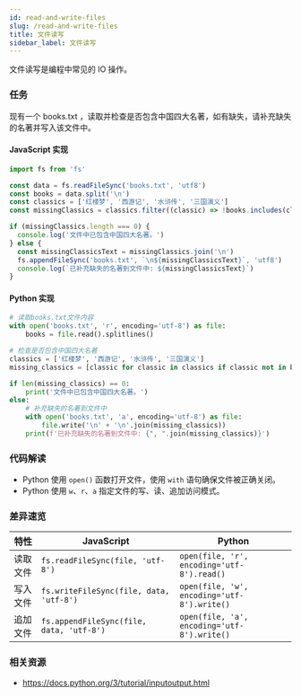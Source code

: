 ```yaml
---
id: read-and-write-files
slug: /read-and-write-files
title: 文件读写
sidebar_label: 文件读写
---
```


文件读写是编程中常见的 IO 操作。

### 任务

现有一个 books.txt ，读取并检查是否包含中国四大名著，如有缺失，请补充缺失的名著并写入该文件中。

#### JavaScript 实现

```javascript
import fs from 'fs'

const data = fs.readFileSync('books.txt', 'utf8')
const books = data.split('\n')
const classics = ['红楼梦', '西游记', '水浒传', '三国演义']
const missingClassics = classics.filter((classic) => !books.includes(classic))

if (missingClassics.length === 0) {
  console.log('文件中已包含中国四大名著。')
} else {
  const missingClassicsText = missingClassics.join('\n')
  fs.appendFileSync('books.txt', `\n${missingClassicsText}`, 'utf8')
  console.log(`已补充缺失的名著到文件中: ${missingClassicsText}`)
}
```

#### Python 实现

```python
# 读取books.txt文件内容
with open('books.txt', 'r', encoding='utf-8') as file:
    books = file.read().splitlines()

# 检查是否包含中国四大名著
classics = ['红楼梦', '西游记', '水浒传', '三国演义']
missing_classics = [classic for classic in classics if classic not in books]

if len(missing_classics) == 0:
    print('文件中已包含中国四大名著。')
else:
    # 补充缺失的名著到文件中
    with open('books.txt', 'a', encoding='utf-8') as file:
        file.write('\n' + '\n'.join(missing_classics))
    print(f'已补充缺失的名著到文件中: {", ".join(missing_classics)}')
```

### 代码解读

- Python 使用 `open()` 函数打开文件，使用 `with` 语句确保文件被正确关闭。
- Python 使用 `w`、`r`、`a` 指定文件的写、读、追加访问模式。

### 差异速览

| 特性     | JavaScript                               | Python                                      |
| -------- | ---------------------------------------- | ------------------------------------------- |
| 读取文件 | `fs.readFileSync(file, 'utf-8')`         | `open(file, 'r', encoding='utf-8').read()`  |
| 写入文件 | `fs.writeFileSync(file, data, 'utf-8')`  | `open(file, 'w', encoding='utf-8').write()` |
| 追加文件 | `fs.appendFileSync(file, data, 'utf-8')` | `open(file, 'a', encoding='utf-8').write()` |

### 相关资源

- https://docs.python.org/3/tutorial/inputoutput.html
